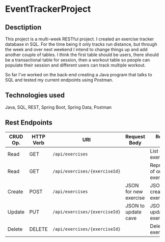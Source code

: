 # EventTrackerProject
## Desctiption
This project is a multi-week RESTful project. I created an exercise tracker database in SQL. For the time being it only tracks run distance, but through the week and over next weekend I intend to change things up and add another couple of tables. I think the first table should be users, there should be a transactional table for session, then a workout table so people can populate their session and different users can track multiple workout.

So far I've worked on the back-end creating a Java program that talks to SQL and tested my current endpoints using Postman.

## Technologies used
Java, SQL, REST, Spring Boot, Spring Data, Postman

## Rest Endpoints
| CRUD Op. | HTTP Verb | URI                  | Request Body | Response Body |
|----------|-----------|----------------------|--------------|---------------|
| Read     | GET       | `/api/exercises`     |              | List of all exercises |
| Read     | GET       | `/api/exercises/{exerciseId}`|      | Representation of one exercise |
| Create   | POST      | `/api/exercises`     | JSON for new exercise | JSON of created exercises
| Update   | PUT       | `/api/exercises/{exerciseId}`| JSON to update cave | JSON of updated exercise |
| Delete   | DELETE    | `/api/exercises/{exerciseId}`|      | Deletes exercise by ID
